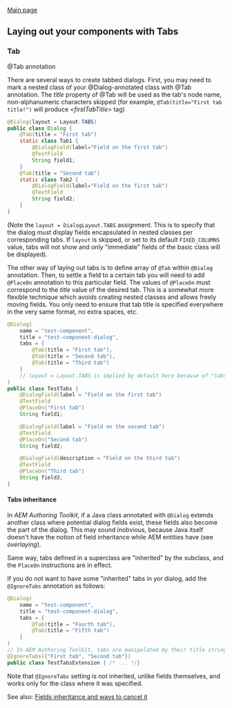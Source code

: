[Main page](../../README.md)
## Laying out your components with Tabs
### Tab
@Tab annotation

There are several ways to create tabbed dialogs. First, you may need to mark a nested class of your @Dialog-annotated class with @Tab annotation. The _title_ property of @Tab will be used as the tab's node name, non-alphanumeric characters skipped (for example, `@Tab(title="First tab title!")` will produce _\<firstTabTitle>_ tag)
```java
@Dialog(layout = Layout.TABS)
public class Dialog {
    @Tab(title = "First tab")
    static class Tab1 {
        @DialogField(label="Field on the first tab")
        @TextField
        String field1;
    }
    @Tab(title = "Second tab")
    static class Tab2 {
        @DialogField(label="Field on the first tab")
        @TextField
        String field2;
    }
}
```
(Note the `layout = DialogLayout.TABS` assignment. This is to specify that the dialog *must* display fields encapsulated in nested classes per corresponding tabs. If `layout` is skipped, or set to its default `FIXED_COLUMNS` value, tabs will not show and only "immediate" fields of the basic class will be displayed).

The other way of laying out tabs is to define array of `@Tab` within `@Dialog` annotation. Then, to settle a field to a certain tab you will need  to add `@PlaceOn` annotation to this particular field.  The values of `@PlaceOn` must correspond to the *title* value of the desired tab. This is a somewhat more flexible technique which avoids creating nested classes and allows freely moving fields. You only need to ensure that tab title is specified everywhere in the very same format, no extra spaces, etc.
```java
@Dialog(
    name = "test-component",
    title = "test-component-dialog",
    tabs = {
        @Tab(title = "First tab"),
        @Tab(title = "Second tab"),
        @Tab(title = "Third tab")
    }
    // layout = Layout.TABS is implied by default here because of "tabs" property set
)
public class TestTabs {
    @DialogField(label = "Field on the first tab")
    @TextField
    @PlaceOn("First tab")
    String field1;

    @DialogField(label = "Field on the second tab")
    @TextField
    @PlaceOn("Second tab")
    String field2;

    @DialogField(description = "Field on the third tab")
    @TextField
    @PlaceOn("Third tab")
    String field3;
}
```
#### Tabs inheritance
In *AEM Authoring Toolkit*, if a Java class annotated with `@Dialog` extends another class where potential dialog fields exist, these fields also become the part of the dialog. This may sound inobvious, because Java itself doesn't have the notion of field inheritance while AEM entities have (see _overlaying_).

Same way, tabs defined in a superclass are "inherited" by the subclass, and the `PlaceOn` instructions are in effect.

If you do not want to have some "inherited" tabs in yor dialog, add the `@IgnoreTabs` annotation as follows:
```java
@Dialog(
    name = "test-component",
    title = "test-component-dialog",
    tabs = {
        @Tab(title = "Fourth tab"),
        @Tab(title = "Fifth tab")
    }
)
// In AEM Authoring Toolkit, tabs are manipulated by their title strings
@IgnoreTabs({"First tab", "Second tab"})
public class TestTabsExtension { /* ... */}
```

Note that `@IgnoreTabs` setting is *not* inherited, unlike fields themselves, and works only for the class where it was specified.

See also: [Fields inheritance and ways to cancel it](ReusingCode.md)

